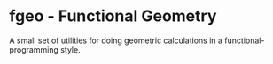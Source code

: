 # fgeo - Functional Geometry

A small set of utilities for doing geometric calculations in a functional-programming style.
